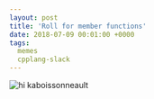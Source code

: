```yaml
---
layout: post
title: 'Roll for member functions'
date: 2018-07-09 00:01:00 +0000
tags:
  memes
  cpplang-slack
---
```


![hi kaboissonneault](/blog/images/2018-07-09-roll-for-member-functions.jpg)
